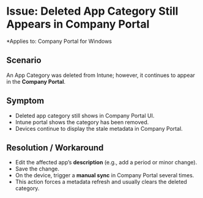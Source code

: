 # Issue: Deleted App Category Still Appears in Company Portal
*Applies to: Company Portal for Windows

## Scenario
An App Category was deleted from Intune; however, it continues to appear in the **Company Portal**.

## Symptom
- Deleted app category still shows in Company Portal UI.  
- Intune portal shows the category has been removed.  
- Devices continue to display the stale metadata in Company Portal.

## Resolution / Workaround
- Edit the affected app’s **description** (e.g., add a period or minor change).  
- Save the change.  
- On the device, trigger a **manual sync** in Company Portal several times.  
- This action forces a metadata refresh and usually clears the deleted category.  